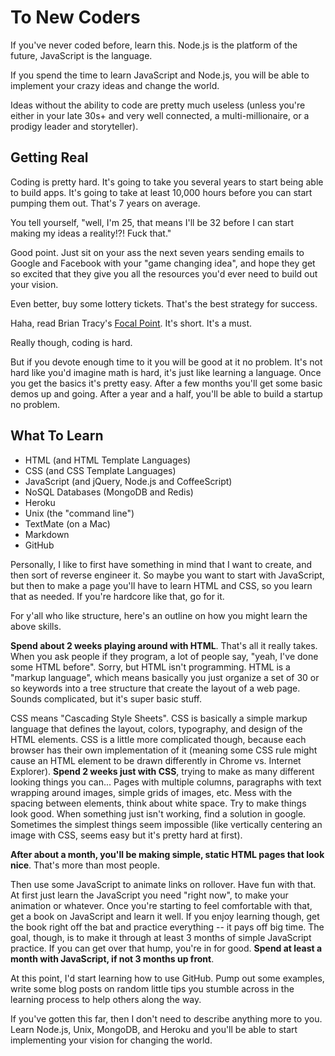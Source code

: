 # To New Coders

If you've never coded before, learn this.  Node.js is the platform of the future, JavaScript is the language.

If you spend the time to learn JavaScript and Node.js, you will be able to implement your crazy ideas and change the world.

Ideas without the ability to code are pretty much useless (unless you're either in your late 30s+ and very well connected, a multi-millionaire, or a prodigy leader and storyteller).

## Getting Real

Coding is pretty hard.  It's going to take you several years to start being able to build apps.  It's going to take at least 10,000 hours before you can start pumping them out.  That's 7 years on average.

You tell yourself, "well, I'm 25, that means I'll be 32 before I can start making my ideas a reality!?!  Fuck that."

Good point.  Just sit on your ass the next seven years sending emails to Google and Facebook with your "game changing idea", and hope they get so excited that they give you all the resources you'd ever need to build out your vision.

Even better, buy some lottery tickets.  That's the best strategy for success.

Haha, read Brian Tracy's [Focal Point](http://www.amazon.com/Focal-Point-Simplify-Productivity-Achieve/dp/0814471293).  It's short.  It's a must.

Really though, coding is hard.

But if you devote enough time to it you will be good at it no problem.  It's not hard like you'd imagine math is hard, it's just like learning a language.  Once you get the basics it's pretty easy.  After a few months you'll get some basic demos up and going.  After a year and a half, you'll be able to build a startup no problem.

## What To Learn

- HTML (and HTML Template Languages)
- CSS (and CSS Template Languages)
- JavaScript (and jQuery, Node.js and CoffeeScript)
- NoSQL Databases (MongoDB and Redis)
- Heroku
- Unix (the "command line")
- TextMate (on a Mac)
- Markdown
- GitHub

Personally, I like to first have something in mind that I want to create, and then sort of reverse engineer it.  So maybe you want to start with JavaScript, but then to make a page you'll have to learn HTML and CSS, so you learn that as needed.  If you're hardcore like that, go for it.

For y'all who like structure, here's an outline on how you might learn the above skills.

**Spend about 2 weeks playing around with HTML**.  That's all it really takes.  When you ask people if they program, a lot of people say, "yeah, I've done some HTML before".  Sorry, but HTML isn't programming.  HTML is a "markup language", which means basically you just organize a set of 30 or so keywords into a tree structure that create the layout of a web page.  Sounds complicated, but it's super basic stuff.

CSS means "Cascading Style Sheets".  CSS is basically a simple markup language that defines the layout, colors, typography, and design of the HTML elements.  CSS is a little more complicated though, because each browser has their own implementation of it (meaning some CSS rule might cause an HTML element to be drawn differently in Chrome vs. Internet Explorer).  **Spend 2 weeks just with CSS**, trying to make as many different looking things you can...  Pages with multiple columns, paragraphs with text wrapping around images, simple grids of images, etc.  Mess with the spacing between elements, think about white space.  Try to make things look good.  When something just isn't working, find a solution in google.  Sometimes the simplest things seem impossible (like vertically centering an image with CSS, seems easy but it's pretty hard at first).

**After about a month, you'll be making simple, static HTML pages that look nice**.  That's more than most people.

Then use some JavaScript to animate links on rollover.  Have fun with that.  At first just learn the JavaScript you need "right now", to make your animation or whatever.  Once you're starting to feel comfortable with that, get a book on JavaScript and learn it well.  If you enjoy learning though, get the book right off the bat and practice everything -- it pays off big time.  The goal, though, is to make it through at least 3 months of simple JavaScript practice.  If you can get over that hump, you're in for good.  **Spend at least a month with JavaScript, if not 3 months up front**.

At this point, I'd start learning how to use GitHub.  Pump out some examples, write some blog posts on random little tips you stumble across in the learning process to help others along the way.

If you've gotten this far, then I don't need to describe anything more to you.  Learn Node.js, Unix, MongoDB, and Heroku and you'll be able to start implementing your vision for changing the world.